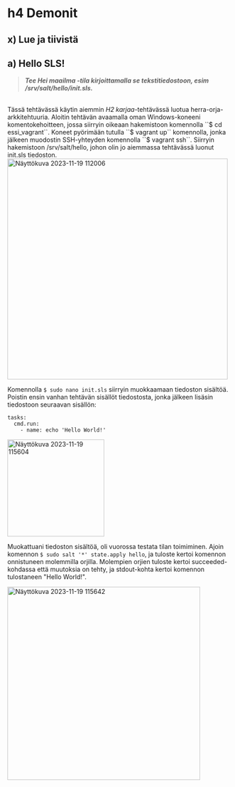# h4 Demonit
## x) Lue ja tiivistä

## a) Hello SLS!
><i><b>Tee Hei maailma -tila kirjoittamalla se tekstitiedostoon, esim /srv/salt/hello/init.sls.</i></b>
<br>
Tässä tehtävässä käytin aiemmin <i>H2 karjaa</i>-tehtävässä luotua herra-orja-arkkitehtuuria. Aloitin tehtävän avaamalla oman Windows-koneeni komentokehoitteen, jossa siirryin oikeaan hakemistoon komennolla ``$ cd essi_vagrant``. Koneet pyörimään tutulla ``$ vagrant up`` komennolla, jonka jälkeen muodostin SSH-yhteyden komennolla ``$ vagrant ssh``. Siirryin hakemistoon /srv/salt/hello, johon olin jo aiemmassa tehtävässä luonut init.sls tiedoston. 

<img width="496" alt="Näyttökuva 2023-11-19 112006" src="https://github.com/esskra/palvelinten_hallinta/assets/148875302/c0a230c8-7fbe-4f73-bc04-ac6a98b11dc3">

Komennolla ``$ sudo nano init.sls`` siirryin muokkaamaan tiedoston sisältöä. Poistin ensin vanhan tehtävän sisällöt tiedostosta, jonka jälkeen lisäsin tiedostoon seuraavan sisällön:

```
tasks:
  cmd.run:
    - name: echo 'Hello World!'
```

<img width="218" alt="Näyttökuva 2023-11-19 115604" src="https://github.com/esskra/palvelinten_hallinta/assets/148875302/dc259370-c231-4107-9efc-14a3f5d583f9">

Muokattuani tiedoston sisältöä, oli vuorossa testata tilan toimiminen. Ajoin komennon ``$ sudo salt '*' state.apply hello``, ja tuloste kertoi komennon onnistuneen molemmilla orjilla. Molempien orjien tuloste kertoi succeeded-kohdassa että muutoksia on tehty, ja stdout-kohta kertoi komennon tulostaneen "Hello World!".

<img width="434" alt="Näyttökuva 2023-11-19 115642" src="https://github.com/esskra/palvelinten_hallinta/assets/148875302/76fd3c19-a988-4c03-9a3f-2cbabaedcd10">


